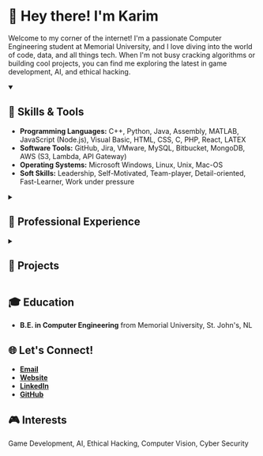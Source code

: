 # 👋 Hey there! I'm Karim 

Welcome to my corner of the internet! I'm a passionate Computer Engineering student at Memorial University, and I love diving into the world of code, data, and all things tech. When I'm not busy cracking algorithms or building cool projects, you can find me exploring the latest in game development, AI, and ethical hacking.
<!-- TO DO: add more details about me later -->
<details open>
  <summary><h2>🚀 Skills & Tools</h2></summary>
  
  - **Programming Languages:** C++, Python, Java, Assembly, MATLAB, JavaScript (Node.js), Visual Basic, HTML, CSS, C, PHP, React, LATEX
  - **Software Tools:** GitHub, Jira, VMware, MySQL, Bitbucket, MongoDB, AWS (S3, Lambda, API Gateway)
  - **Operating Systems:** Microsoft Windows, Linux, Unix, Mac-OS
  - **Soft Skills:** Leadership, Self-Motivated, Team-player, Detail-oriented, Fast-Learner, Work under pressure
</details>

<details>
  <summary><h2>💼 Professional Experience</h2></summary>
  
  - **Data Analyst at J.D. Irving:** Enhanced efficiency and reduced downtime in paper mills, developed data-driven web applications and dashboards.
  - **Software Developer & Team Lead at STEM World:** Built robotic kits, developed a web registration system, and created a machine vision model for a mobile adaptation of Google’s quick draw game.
  - **Data Analyst at Marine Institute:** Analyzed passenger behavior during evacuation emergencies on ships and created a new database using AutoCAD.
</details>

<details>
  <summary><h2>🌟 Projects</h2></summary>
  
  - **The Social Network:** Created a social network using data structures and algorithms, outputting data to CSV files.
  - **Sub-marine Robot Project:** Developed embedded system communication, implemented control GUI, and designed logic for a robot to solve a maze.
  - **Paradigm Hyperloop:** Architected object-oriented codebase for vehicle embedded systems, wrote drivers for custom PCBs, and developed a Python tool to automate data organization.
</details>

## 🎓 Education
- **B.E. in Computer Engineering** from Memorial University, St. John's, NL

## 🌐 Let's Connect!
- **[Email](mailto:kshassan@mun.ca)**
- **[Website](https://www.cs.mun.ca/~kshassan)**
- **[LinkedIn](https://www.linkedin.com/in/karim-hassan-ab6860188)**
- **[GitHub](https://github.com/KarimAL-Shamy)**

## 🎮 Interests
Game Development, AI, Ethical Hacking, Computer Vision, Cyber Security


<!--
**KarimAL-Shamy/KarimAL-Shamy** is a ✨ _special_ ✨ repository because its `README.md` (this file) appears on your GitHub profile.

Here are some ideas to get you started:

- 🔭 I’m currently working on ...
- 🌱 I’m currently learning ...
- 👯 I’m looking to collaborate on ...
- 🤔 I’m looking for help with ...
- 💬 Ask me about ...
- 📫 How to reach me: ...
- 😄 Pronouns: ...
- ⚡ Fun fact: ...
-->
